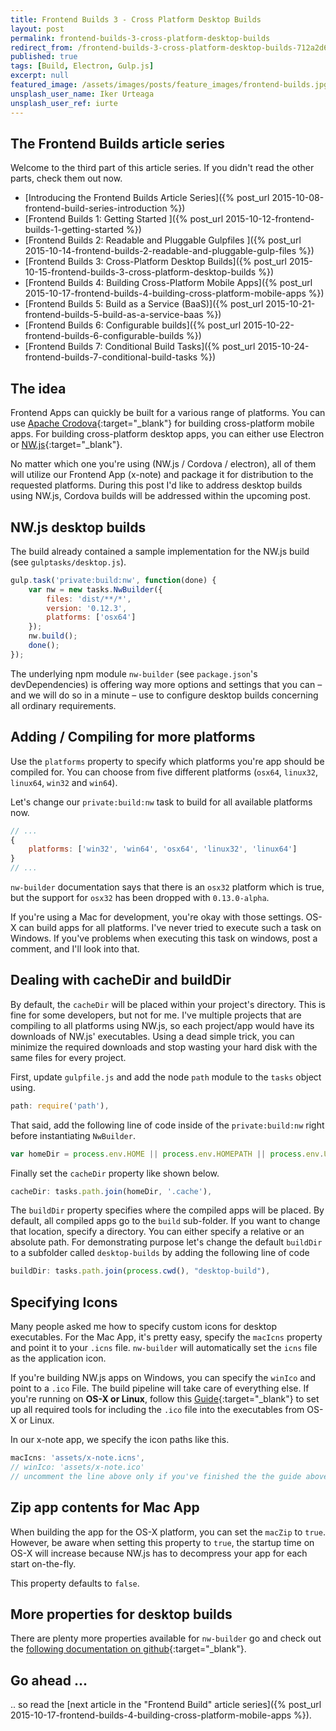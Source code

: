 ```yaml
---
title: Frontend Builds 3 - Cross Platform Desktop Builds
layout: post
permalink: frontend-builds-3-cross-platform-desktop-builds
redirect_from: /frontend-builds-3-cross-platform-desktop-builds-712a2d6148da
published: true
tags: [Build, Electron, Gulp.js]
excerpt: null
featured_image: /assets/images/posts/feature_images/frontend-builds.jpg
unsplash_user_name: Iker Urteaga
unsplash_user_ref: iurte
---
```

## The Frontend Builds article series
 Welcome to the third part of this article series. If you didn't read the other parts, check them out now.

 * [Introducing the Frontend Builds Article Series]({% post_url 2015-10-08-frontend-build-series-introduction %})
 * [Frontend Builds 1: Getting Started ]({% post_url 2015-10-12-frontend-builds-1-getting-started %})
 * [Frontend Builds 2: Readable and Pluggable Gulpfiles  ]({% post_url 2015-10-14-frontend-builds-2-readable-and-pluggable-gulp-files %})
 * [Frontend Builds 3: Cross-Platform Desktop Builds]({% post_url 2015-10-15-frontend-builds-3-cross-platform-desktop-builds %})
 * [Frontend Builds 4: Building Cross-Platform Mobile Apps]({% post_url 2015-10-17-frontend-builds-4-building-cross-platform-mobile-apps %})
 * [Frontend Builds 5: Build as a Service (BaaS)]({% post_url 2015-10-21-frontend-builds-5-build-as-a-service-baas %})
 * [Frontend Builds 6: Configurable builds]({% post_url 2015-10-22-frontend-builds-6-configurable-builds %})
 * [Frontend Builds 7: Conditional Build Tasks]({% post_url 2015-10-24-frontend-builds-7-conditional-build-tasks %})

## The idea

Frontend Apps can quickly be built for a various range of platforms. You can use [Apache Crodova](http://cordova.apache.org){:target="_blank"} for building cross-platform mobile apps. For building cross-platform desktop apps, you can either use Electron or [NW.js](http://nwjs.io){:target="_blank"}.

No matter which one you're using (NW.js / Cordova / electron), all of them will utilize our Frontend App (x-note) and package it for distribution to the requested platforms. During this post I'd like to address desktop builds using NW.js, Cordova builds will be addressed within the upcoming post.

## NW.js desktop builds

The build already contained a sample implementation for the NW.js build (see `gulptasks/desktop.js`).

```javascript
gulp.task('private:build:nw', function(done) {
    var nw = new tasks.NwBuilder({
        files: 'dist/**/*',
        version: '0.12.3',
        platforms: ['osx64']
    });
    nw.build();
    done();
});

```

The underlying npm module `nw-builder` (see `package.json`'s devDependencies) is offering way more options and settings that you can – and we will do so in a minute – use to configure desktop builds concerning all ordinary requirements.

## Adding / Compiling for more platforms

Use the `platforms` property to specify which platforms you're app should be compiled for. You can choose from five different platforms (`osx64`, `linux32`, `linux64`, `win32` and `win64`).

Let's change our `private:build:nw` task to build for all available platforms now.

```javascript
// ...
{
    platforms: ['win32', 'win64', 'osx64', 'linux32', 'linux64']
}
// ...

```

`nw-builder` documentation says that there is an `osx32` platform which is true, but the support for `osx32` has been dropped with `0.13.0-alpha`.

If you're using a Mac for development, you're okay with those settings. OS-X can build apps for all platforms. I've never tried to execute such a task on Windows. If you've problems when executing this task on windows, post a comment, and I'll look into that.

## Dealing with cacheDir and buildDir

By default, the `cacheDir` will be placed within your project's directory. This is fine for some developers, but not for me. I've multiple projects that are compiling to all platforms using NW.js, so each project/app would have its downloads of NW.js' executables. Using a dead simple trick, you can minimize the required downloads and stop wasting your hard disk with the same files for every project.

First, update `gulpfile.js` and add the node `path` module to the `tasks` object using.

```javascript
path: require('path'),

```

That said, add the following line of code inside of the `private:build:nw` right before instantiating `NwBuilder`.

```javascript
var homeDir = process.env.HOME || process.env.HOMEPATH || process.env.USERPROFILE;

```

Finally set the `cacheDir` property like shown below.

```javascript
cacheDir: tasks.path.join(homeDir, '.cache'),

```

The `buildDir` property specifies where the compiled apps will be placed. By default, all compiled apps go to the `build` sub-folder. If you want to change that location, specify a directory. You can either specify a relative or an absolute path. For demonstrating purpose let's change the default `buildDir` to a subfolder called `desktop-builds` by adding the following line of code

```javascript
buildDir: tasks.path.join(process.cwd(), "desktop-build"),

```

## Specifying Icons

Many people asked me how to specify custom icons for desktop executables. For the Mac App, it's pretty easy, specify the `macIcns` property and point it to your `.icns` file. `nw-builder` will automatically set the `icns` file as the application icon.

If you're building NW.js apps on Windows, you can specify the `winIco` and point to a `.ico` File. The build pipeline will take care of everything else. If you're running on **OS-X or Linux**, follow this [Guide](https://github.com/nwjs/nw.js/wiki/Icons){:target="_blank"} to set up all required tools for including the `.ico` file into the executables from OS-X or Linux.

In our x-note app, we specify the icon paths like this.

```javascript
macIcns: 'assets/x-note.icns',
// winIco: 'assets/x-note.ico'
// uncomment the line above only if you've finished the the guide above

```

## Zip app contents for Mac App

When building the app for the OS-X platform, you can set the `macZip` to `true`. However, be aware when setting this property to `true`, the startup time on OS-X will increase because NW.js has to decompress your app for each start on-the-fly.

This property defaults to `false`.

## More properties for desktop builds

There are plenty more properties available for `nw-builder` go and check out the [following documentation on github](https://github.com/nwjs/nw-builder){:target="_blank"}.

## Go ahead ...

.. so read the [next article in the "Frontend Build" article series]({% post_url 2015-10-17-frontend-builds-4-building-cross-platform-mobile-apps %}).


